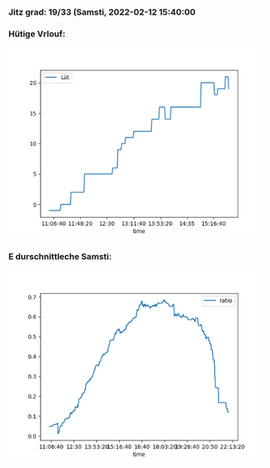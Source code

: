 ### Jitz grad: 19/33 (Samsti, 2022-02-12 15:40:00

### Hütige Vrlouf:
![Graph](Today.png)

### E durschnittleche Samsti:
![Graph](Samsti.png)